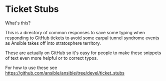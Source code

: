 Ticket Stubs 
============

What's this?

This is a directory of common responses to save some typing when responding to GitHub tickets to avoid
some carpal tunnel syndrome events as Ansible takes off into stratosphere territory.

These are actually on GitHub so it's easy for people to make these snippets of text even more helpful
or to correct typos. 

For how to use these see https://github.com/ansible/ansible/tree/devel/ticket_stubs
